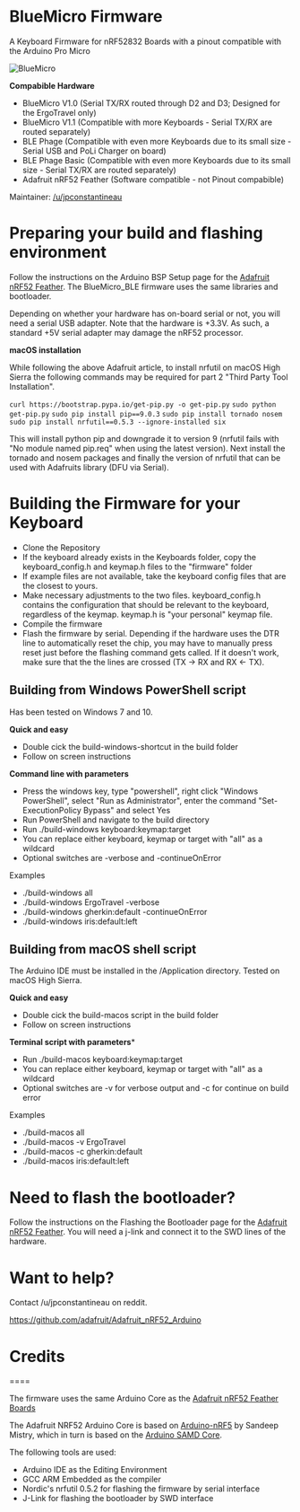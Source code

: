 # BlueMicro Firmware

A Keyboard Firmware for nRF52832 Boards with a pinout compatible with the Arduino Pro Micro

![BlueMicro](https://i.imgur.com/0SJpnoA.jpg)

**Compabible Hardware**  

* BlueMicro V1.0  (Serial TX/RX routed through D2 and D3; Designed for the ErgoTravel only)
* BlueMicro V1.1  (Compatible with more Keyboards - Serial TX/RX are routed separately) 
* BLE Phage       (Compatible with even more Keyboards due to its small size - Serial USB and PoLi Charger on board)
* BLE Phage Basic (Compatible with even more Keyboards due to its small size - Serial TX/RX are routed separately)
* Adafruit nRF52 Feather (Software compatible - not Pinout compabible)

Maintainer: [/u/jpconstantineau](https://github.com/jpconstantineau)  

# Preparing your build and flashing environment

Follow the instructions on the Arduino BSP Setup page for the [Adafruit nRF52 Feather](https://learn.adafruit.com/bluefruit-nrf52-feather-learning-guide/arduino-bsp-setup).  The BlueMicro_BLE firmware uses the same libraries and bootloader.

Depending on whether your hardware has on-board serial or not, you will need a serial USB adapter.  Note that the hardware is +3.3V.  As such, a standard +5V serial adapter may damage the nRF52 processor.

**macOS installation**

While following the above Adafruit article, to install nrfutil on macOS High Sierra the following commands may be required for part 2 "Third Party Tool Installation".

`curl https://bootstrap.pypa.io/get-pip.py -o get-pip.py`
`sudo python get-pip.py`
`sudo pip install pip==9.0.3`
`sudo pip install tornado nosem`
`sudo pip install nrfutil==0.5.3 --ignore-installed six`

This will install python pip and downgrade it to version 9 (nrfutil fails with "No module named pip.req" when using the latest version). Next install the tornado and nosem packages and finally the version of nrfutil that can be used with Adafruits library (DFU via Serial).

# Building the Firmware for your Keyboard

- Clone the Repository
- If the keyboard already exists in the Keyboards folder, copy the keyboard_config.h and keymap.h files to the "firmware" folder
- If example files are not available, take the keyboard config files that are the closest to yours.
- Make necessary adjustments to the two files.  keyboard_config.h contains the configuration that should be relevant to the keyboard, regardless of the keymap.   keymap.h is "your personal" keymap file.
- Compile the firmware
- Flash the firmware by serial.  Depending if the hardware uses the DTR line to automatically  reset the chip, you may have to manually press reset just before the flashing command gets called.  If it doesn't work, make sure that the the lines are crossed (TX -> RX and RX <- TX).

## Building from Windows PowerShell script

Has been tested on Windows 7 and 10.

**Quick and easy**

- Double cick the build-windows-shortcut in the build folder
- Follow on screen instructions

**Command line with parameters**

- Press the windows key, type "powershell", right click "Windows PowerShell", select "Run as Administrator", enter the command "Set-ExecutionPolicy Bypass" and select Yes
- Run PowerShell and navigate to the build directory
- Run ./build-windows keyboard:keymap:target
- You can replace either keyboard, keymap or target with "all" as a wildcard
- Optional switches are -verbose and -continueOnError

Examples

- ./build-windows all
- ./build-windows ErgoTravel -verbose
- ./build-windows gherkin:default -continueOnError
- ./build-windows iris:default:left

## Building from macOS shell script

The Arduino IDE must be installed in the /Application directory. Tested on macOS High Sierra.

**Quick and easy**

- Double cick the build-macos script in the build folder
- Follow on screen instructions

**Terminal script with parameters***

- Run ./build-macos keyboard:keymap:target
- You can replace either keyboard, keymap or target with "all" as a wildcard
- Optional switches are -v for verbose output and -c for continue on build error

Examples

- ./build-macos all
- ./build-macos -v ErgoTravel 
- ./build-macos -c gherkin:default
- ./build-macos iris:default:left

# Need to flash the bootloader?

Follow the instructions on the Flashing the Bootloader page for the [Adafruit nRF52 Feather](https://learn.adafruit.com/bluefruit-nrf52-feather-learning-guide/flashing-the-bootloader).  You will need a j-link and connect it to the SWD lines of the hardware.

# Want to help?
Contact /u/jpconstantineau on reddit.

https://github.com/adafruit/Adafruit_nRF52_Arduino

# Credits
====

The firmware uses the same Arduino Core as the [Adafruit nRF52 Feather Boards](https://github.com/adafruit/Adafruit_nRF52_Arduino)

The Adafruit NRF52 Arduino Core is based on [Arduino-nRF5](https://github.com/sandeepmistry/arduino-nRF5) by Sandeep Mistry, which in turn is based on the [Arduino SAMD Core](https://github.com/arduino/ArduinoCore-samd).

The following tools are used:

- Arduino IDE as the Editing Environment
- GCC ARM Embedded as the compiler
- Nordic's nrfutil 0.5.2 for flashing the firmware by serial interface
- J-Link for flashing the bootloader by SWD interface
